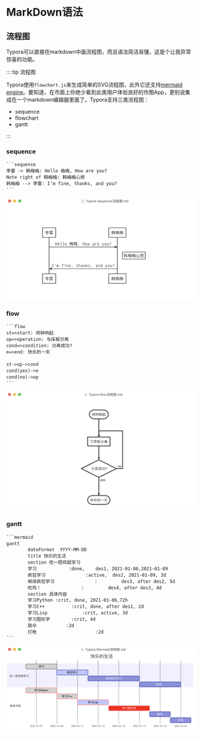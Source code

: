 

# MarkDown语法

## 流程图

Typora可以直接在markdown中画流程图，而且语法简洁易懂，这是个让我异常惊喜的功能。

::: tip 流程图

Typora使用`flowchart.js`来生成简单的SVG流程图，此外它还支持[mermaid engine](https://link.zhihu.com/?target=https%3A//mermaidjs.github.io/)。要知道，在市面上你绝少看到此类用户体验良好的作图App，更别说集成在一个markdown编辑器里面了。Typora支持三类流程图：

- sequence
- flowchart
- gantt

:::

### sequence

```markdown
​```sequence
李雷 -> 韩梅梅: Hello 梅梅, How are you?
Note right of 韩梅梅: 韩梅梅心想
韩梅梅 --> 李雷: I'm fine, thanks, and you?
​```
```

![Typora sequence](/blog/markdown/Typora_sequence.png)

### flow

```md
​```flow
st=>start: 闹钟响起
op=>operation: 与床板分离
cond=>condition: 分离成功?
e=>end: 快乐的一天

st->op->cond
cond(yes)->e
cond(no)->op
​```
```

![Typora_flow](/blog/markdown/Typora_flow.png)



### gantt

```markdown
​```mermaid
gantt
        dateFormat  YYYY-MM-DD
        title 快乐的生活
        section 吃一把鸡就学习
        学习            :done,    des1, 2021-01-06,2021-01-09
        疯狂学习               :active,  des2, 2021-01-09, 3d
        继续疯狂学习               :         des3, after des2, 5d
        吃鸡！               :         des4, after des3, 4d
        section 具体内容
        学习Python :crit, done, 2021-01-06,72h
        学习C++          :crit, done, after des1, 2d
        学习Lisp             :crit, active, 3d
        学习图形学        :crit, 4d
        跳伞           :2d
        打枪                      :2d
​```
```

![Typora_Mermaid](/blog/markdown/Typora_Mermaid.png)